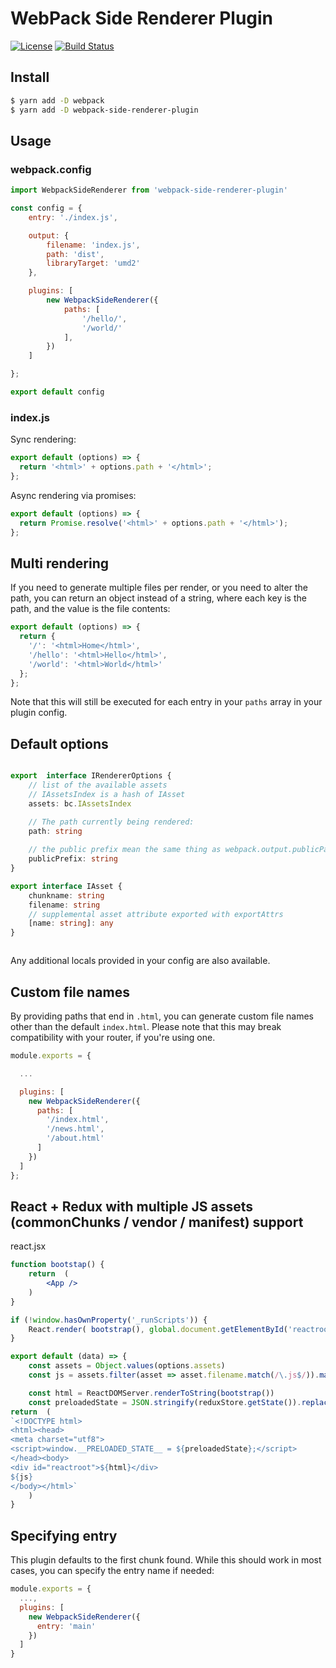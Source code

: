 
# WebPack Side Renderer Plugin

[![License](http://img.shields.io/badge/license-Simplified_BSD-blue.svg?style=flat)](LICENSE.txt) [![Build Status](https://travis-ci.org/nathanaelle/webpack-side-rendering-plugin.svg?branch=master)](https://travis-ci.org/nathanaelle/webpack-side-rendering-plugin)

## Install

```bash
$ yarn add -D webpack
$ yarn add -D webpack-side-renderer-plugin
```

## Usage

### webpack.config

```js
import WebpackSideRenderer from 'webpack-side-renderer-plugin'

const config = {
	entry: './index.js',

	output: {
		filename: 'index.js',
		path: 'dist',
		libraryTarget: 'umd2'
	},

	plugins: [
		new WebpackSideRenderer({
			paths: [
				'/hello/',
				'/world/'
			],
		})
	]

};

export default config
```

### index.js

Sync rendering:

```js
export default (options) => {
  return '<html>' + options.path + '</html>';
};
```

Async rendering via promises:

```js
export default (options) => {
  return Promise.resolve('<html>' + options.path + '</html>');
};
```

## Multi rendering

If you need to generate multiple files per render, or you need to alter the path, you can return an object instead of a string, where each key is the path, and the value is the file contents:

```js
export default (options) => {
  return {
    '/': '<html>Home</html>',
    '/hello': '<html>Hello</html>',
    '/world': '<html>World</html>'
  };
};
```

Note that this will still be executed for each entry in your `paths` array in your plugin config.

## Default options

```ts

export	interface IRendererOptions {
	// list of the available assets 
	// IAssetsIndex is a hash of IAsset
	assets: bc.IAssetsIndex

	// The path currently being rendered:
	path: string
	
	// the public prefix mean the same thing as webpack.output.publicPath but this value is local to this instance
	publicPrefix: string
}

export interface IAsset {
	chunkname: string
	filename: string
	// supplemental asset attribute exported with exportAttrs
	[name: string]: any
}



```

Any additional locals provided in your config are also available.

## Custom file names

By providing paths that end in `.html`, you can generate custom file names other than the default `index.html`. Please note that this may break compatibility with your router, if you're using one.

```js
module.exports = {

  ...

  plugins: [
    new WebpackSideRenderer({
      paths: [
        '/index.html',
        '/news.html',
        '/about.html'
      ]
    })
  ]
};
```


## React + Redux with multiple JS assets (commonChunks / vendor / manifest) support


react.jsx
```jsx
function bootstap() {
	return	(
		<App />
	)
}

if (!window.hasOwnProperty('_runScripts')) {
	React.render( bootstrap(), global.document.getElementById('reactroot') );
}

export default (data) => {
	const assets = Object.values(options.assets)
	const js = assets.filter(asset => asset.filename.match(/\.js$/)).map(asset => ('<script src="'+asset.filename+'"></script>')).join('')

	const html = ReactDOMServer.renderToString(bootstrap())
	const preloadedState = JSON.stringify(reduxStore.getState()).replace(/</g, '\\u003c')
return	(
`<!DOCTYPE html>
<html><head>
<meta charset="utf8">
<script>window.__PRELOADED_STATE__ = ${preloadedState};</script>
</head><body>
<div id="reactroot">${html}</div>
${js}
</body></html>`
	)
}
```

## Specifying entry

This plugin defaults to the first chunk found. While this should work in most cases, you can specify the entry name if needed:

```js
module.exports = {
  ...,
  plugins: [
    new WebpackSideRenderer({
      entry: 'main'
    })
  ]
}
```
